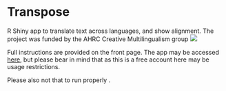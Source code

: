 # Transpose

R Shiny app to translate text across languages, and show alignment. The project was funded by the AHRC Creative Multilingualism group ![](https://www.eurolitnetwork.com/wp-content/uploads/2018/07/creative-multilingualism-logo.jpg)

Full instructions are provided on the front page. The app may be accessed [here](https://nickriches.shinyapps.io/transpose_shiny/), but please bear in mind that as this is a free account here may be usage restrictions.

Please also not that to run properly .
